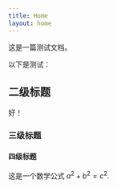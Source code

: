 ```yaml
---
title: Home
layout: home
---
```


这是一篇测试文档。

以下是测试：

## 二级标题

好！

### 三级标题

#### 四级标题

这是一个数学公式 $a^2 + b^2 = c^2$.